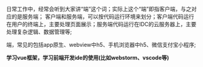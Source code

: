 日常工作中，经常会听到大家讲“端”这个词；实际上这个“端”即指客户端，与之对应的是服务端；
客户端和服务端，可以按代码运行环境来划分；客户端代码运行在用户的终端上，主要处理页面展示；服务端代码运行在IDC的云服务器上，主要处理复杂逻辑、数据管理等;

端，常见的包括app原生、webview中h5、手机浏览器中h5、微信支付宝小程序;


**学习vue框架，学习前端开发ide的使用(比如webstorm、vscode等)**
